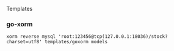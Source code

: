 Templates

### go-xorm

```shell
xorm reverse mysql 'root:123456@tcp(127.0.0.1:18036)/stock?charset=utf8' templates/goxorm models
```

